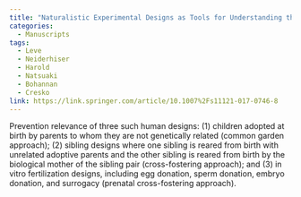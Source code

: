 ```yaml
---
title: "Naturalistic Experimental Designs as Tools for Understanding the Role of Genes and the Environment in Prevention Research"
categories:
  - Manuscripts
tags:
  - Leve
  - Neiderhiser
  - Harold
  - Natsuaki
  - Bohannan
  - Cresko
link: https://link.springer.com/article/10.1007%2Fs11121-017-0746-8
---
```


Prevention relevance of three such human designs: (1) children adopted at birth by parents to whom they are not genetically related (common garden approach); (2) sibling designs where one sibling is reared from birth with unrelated adoptive parents and the other sibling is reared from birth by the biological mother of the sibling pair (cross-fostering approach); and (3) in vitro fertilization designs, including egg donation, sperm donation, embryo donation, and surrogacy (prenatal cross-fostering approach). 